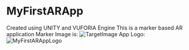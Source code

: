 # MyFirstARApp
Created using UNITY and VUFORIA Engine
This is a marker based AR application
Marker Image is:
![TargetImage](https://user-images.githubusercontent.com/86072718/208839005-ff4ee97e-f309-4e8f-aeac-f55a725e3a99.jpeg)
App Logo:
![MyFirstARAppLogo](https://user-images.githubusercontent.com/86072718/208839024-76e6c2bc-71c5-425c-bb4b-4d0bba06659b.png)
